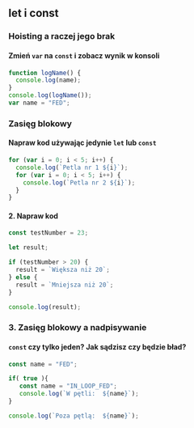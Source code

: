 ## let i const

### Hoisting a raczej jego brak

#### Zmień `var` na `const` i zobacz wynik w konsoli

```javascript
function logName() {
  console.log(name);
}
console.log(logName());
var name = "FED";
```

### Zasięg blokowy

#### Napraw kod używając jedynie `let` lub `const`

```javascript
for (var i = 0; i < 5; i++) {
  console.log(`Petla nr 1 ${i}`);
  for (var i = 0; i < 5; i++) {
    console.log(`Petla nr 2 ${i}`);
  }
}
```

#### 2. Napraw kod

```javascript
const testNumber = 23;

let result;

if (testNumber > 20) {
  result = `Większa niż 20`;
} else {
  result = `Mniejsza niż 20`;
}

console.log(result);
```

### 3. Zasięg blokowy a nadpisywanie

#### `const` czy tylko jeden? Jak sądzisz czy będzie bład?

```javascript
const name = "FED";

if( true ){
   const name = "IN_LOOP_FED";
   console.log(`W pętli:  ${name}`);
}

console.log(`Poza pętlą:  ${name}`);
```
